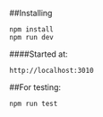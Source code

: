 ##Installing

```
npm install
npm run dev
```

####Started at:

```
http://localhost:3010
```

##For testing:

```
npm run test
```